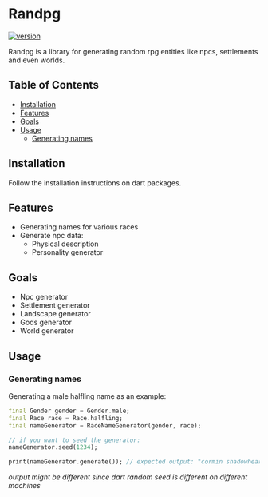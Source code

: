# Randpg <!-- omit in toc -->

[![version](https://img.shields.io/badge/version-0.2.0-green.svg)](https://semver.org)

Randpg is a library for generating random rpg entities like npcs, settlements and even worlds.

## Table of Contents <!-- omit in toc -->

- [Installation](#installation)
- [Features](#features)
- [Goals](#goals)
- [Usage](#usage)
  - [Generating names](#generating-names)

## Installation

Follow the installation instructions on dart packages.

## Features

* Generating names for various races
* Generate npc data:
  * Physical description
  * Personality generator

## Goals

-  Npc generator
- Settlement generator
- Landscape generator
- Gods generator
- World generator

## Usage

### Generating names

Generating a male halfling name as an example:

```dart
final Gender gender = Gender.male; 
final Race race = Race.halfling; 
final nameGenerator = RaceNameGenerator(gender, race);

// if you want to seed the generator:
nameGenerator.seed(1234);

print(nameGenerator.generate()); // expected output: "cormin shadowheart"
```
*output might be different since dart random seed is different on different machines* 